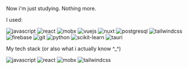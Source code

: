 Now i'm just studying. Nothing more.

I used:
<p>
  <img alt='javascript' src="https://img.shields.io/badge/JavaScript-F7DF1E?logo=javascript&logoColor=000&style=flat" alt="JavaScript Badge">
  <img alt='react' src='https://img.shields.io/badge/React-61DAFB?logo=react&logoColor=000&style=flat'>
  <img alt='mobx' src="https://img.shields.io/badge/MobX-F95?logo=mobx&logoColor=fff&style=flat" alt="MobX Badge">  
  <img alt='vuejs' src="https://img.shields.io/badge/Vue.js-4FC08D?logo=vuedotjs&logoColor=fff&style=flat" alt="Vue.js Badge">
  <img alt='nuxt' src="https://img.shields.io/badge/Nuxt.js-00DC82?logo=nuxtdotjs&logoColor=fff&style=flat" alt="Nuxt.js Badge">
  <img alt='postgresql' src='https://img.shields.io/badge/PostgreSQL-4169E1?logo=postgresql&logoColor=fff&style=flat'>  
  <img alt='tailwindcss' src="https://img.shields.io/badge/Tailwind%20CSS-06B6D4?logo=tailwindcss&logoColor=fff&style=flat" alt="Tailwind CSS Badge">
  <img alt='firebase' src="https://img.shields.io/badge/Firebase-FFCA28?logo=firebase&logoColor=000&style=flat" alt="Firebase Badge">
  <img alt='git' src="https://img.shields.io/badge/Git-F05032?logo=git&logoColor=fff&style=flat" alt="Git Badge">
  <img alt='python' src="https://img.shields.io/badge/Python-3776AB?logo=python&logoColor=fff&style=flat" alt="Python Badge">
  <img alt='scikit-learn' src="https://img.shields.io/badge/scikit--learn-F7931E?logo=scikitlearn&logoColor=fff&style=flat" alt="scikit-learn Badge">
  <img alt='tauri' src="https://img.shields.io/badge/Tauri-FFC131?logo=tauri&logoColor=000&style=flat" alt="Tauri Badge">
</p>

My tech stack (or also what i actually know ^_^)
<p>
  <img alt='javascript' src="https://img.shields.io/badge/JavaScript-F7DF1E?logo=javascript&logoColor=000&style=flat" alt="JavaScript Badge">
  <img alt='react' src='https://img.shields.io/badge/React-61DAFB?logo=react&logoColor=000&style=flat'>
  <img alt='mobx' src="https://img.shields.io/badge/MobX-F95?logo=mobx&logoColor=fff&style=flat" alt="MobX Badge">  
  <img alt='tailwindcss' src="https://img.shields.io/badge/Tailwind%20CSS-06B6D4?logo=tailwindcss&logoColor=fff&style=flat" alt="Tailwind CSS Badge">
</p>
